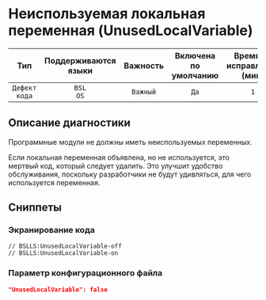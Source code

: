 # Неиспользуемая локальная переменная (UnusedLocalVariable)

| Тип | Поддерживаются<br/>языки | Важность | Включена<br/>по умолчанию | Время на<br/>исправление (мин) | Тэги |
| :-: | :-: | :-: | :-: | :-: | :-: |
| `Дефект кода` | `BSL`<br/>`OS` | `Важный` | `Да` | `1` | `brainoverload`<br/>`badpractice` |

<!-- Блоки выше заполняются автоматически, не трогать -->
## Описание диагностики
Программные модули не должны иметь неиспользуемых переменных.

Если локальная переменная объявлена, но не используется, это мертвый код, который следует удалить.
Это улучшит удобство обслуживания, поскольку разработчики не будут удивляться, для чего используется переменная.

## Сниппеты

<!-- Блоки ниже заполняются автоматически, не трогать -->
### Экранирование кода

```bsl
// BSLLS:UnusedLocalVariable-off
// BSLLS:UnusedLocalVariable-on
```

### Параметр конфигурационного файла

```json
"UnusedLocalVariable": false
```
